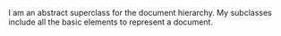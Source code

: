 I am an abstract superclass for the document hierarchy. My subclasses include all the basic elements to represent a document.